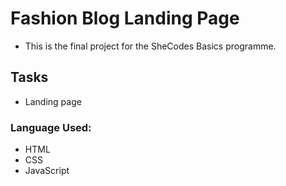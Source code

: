 # Fashion Blog Landing Page

- This is the final project for the SheCodes Basics programme.

## Tasks

- Landing page

### Language Used:

- HTML
- CSS
- JavaScript
